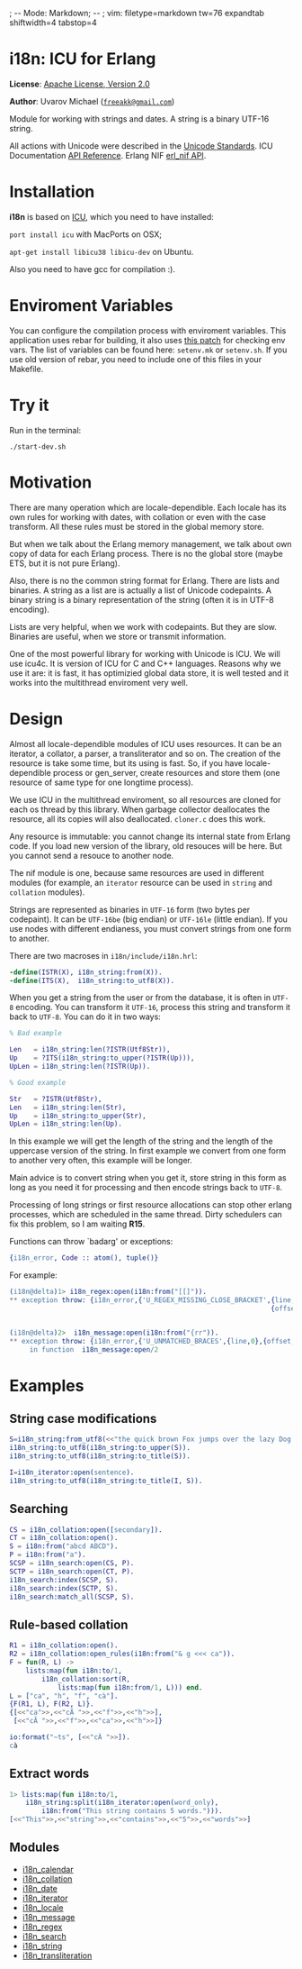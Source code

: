 ; -- Mode: Markdown; -- ; vim: filetype=markdown tw=76 expandtab shiftwidth=4 tabstop=4


i18n: ICU for Erlang
====================

__License__: [Apache License, Version 2.0](http://www.apache.org/licenses/LICENSE-2.0.html)

__Author__: Uvarov Michael ([`freeakk@gmail.com`](mailto:freeakk@gmail.com))


Module for working with strings and dates.
A string is a binary UTF-16 string.


All actions with Unicode were described in the [Unicode Standards](http://www.unicode.org/reports/).
ICU Documentation [API Reference](http://icu-project.org/apiref/icu4c/).
Erlang NIF [erl_nif API](http://www.erlang.org/doc/man/erl_nif.html).




Installation
============

__i18n__ is based on [ICU](http://icu-project.org/), which you need to have
installed:

`port install icu` with MacPorts on OSX;

`apt-get install libicu38 libicu-dev` on Ubuntu.

Also you need to have gcc for compilation :).



Enviroment Variables
====================

You can configure the compilation process with enviroment variables.
This application uses rebar for building, it also uses 
[this patch](https://github.com/basho/rebar/pull/129) for checking env vars.
The list of variables can be found here: `setenv.mk` or `setenv.sh`. 
If you use old version of rebar, you need to include one of this files in your
Makefile.



Try it
======

Run in the terminal:

```
./start-dev.sh
```




Motivation
==========

There are many operation which are locale-dependible. Each locale has its
own rules for working with dates, with collation or even with the case
transform. All these rules must be stored in the global memory store.

But when we talk about the Erlang memory management, we talk about own
copy of data for each Erlang process. There is no the global store (maybe
ETS, but it is not pure Erlang).

Also, there is no the common string format for Erlang. There are lists and
binaries. A string as a list are is actually a list of Unicode codepaints. 
A binary string is a binary representation of the string (often it is in
UTF-8 encoding).

Lists are very helpful, when we work with codepaints. But they are slow.
Binaries are useful, when we store or transmit information.

One of the most powerful library for working with Unicode is ICU. We will
use icu4c. It is version of ICU for C and C++ languages. Reasons why we use
it are: it is fast, it has optimizied global data store, it is well tested
and it works into the multithread enviroment very well.



Design
======


Almost all locale-dependible modules of ICU uses resources. It can be an
iterator, a collator, a parser, a transliterator and so on. The creation of
the resource is take some time, but its using is fast. So, if you have
locale-dependible process or gen\_server, create resources and store them
(one resource of same type for one longtime process).

We use ICU in the multithread enviroment, so all resources are cloned for
each os thread by this library. When garbage collector deallocates the
resource, all its copies will also deallocated. `cloner.c` does this work.

Any resource is immutable: you cannot change its internal state from Erlang
code. If you load new version of the library, old resouces will be here. But
you cannot send a resouce to another node. 

The nif module is one, because same resources are used in different modules
(for example, an `iterator` resource can be used in `string` and `collation` modules).

Strings are represented as binaries in `UTF-16` form (two bytes per
codepaint). It can be `UTF-16be` (big endian) or `UTF-16le` (little endian). If you use nodes with different endianess, you must convert strings from one form to another.

There are two macroses in `i18n/include/i18n.hrl`:

```erlang
-define(ISTR(X), i18n_string:from(X)).
-define(ITS(X),  i18n_string:to_utf8(X)).
```

When you get a string from the user or from the database, it is often in
`UTF-8` encoding. You can transform it `UTF-16`, process this string and
transform it back to `UTF-8`. You can do it in two ways:

```erlang
% Bad example

Len   = i18n_string:len(?ISTR(Utf8Str)),
Up    = ?ITS(i18n_string:to_upper(?ISTR(Up))),
UpLen = i18n_string:len(?ISTR(Up)).
```

```erlang
% Good example

Str   = ?ISTR(Utf8Str),
Len   = i18n_string:len(Str),
Up    = i18n_string:to_upper(Str),
UpLen = i18n_string:len(Up).
```

In this example we will get the length of the string and the length of the
uppercase version of the string. In first example we convert from one form
to another very often, this example will be longer. 

Main advice is to convert string when you get it, store string in this form
as long as you need it for processing and then encode strings back to `UTF-8`.

Processing of long strings or first resource allocations can stop other 
erlang processes, which are scheduled in the same thread. Dirty schedulers 
can fix this problem, so I am waiting __R15__.

Functions can throw `badarg' or exceptions:

```erlang
{i18n_error, Code :: atom(), tuple()}
```

For example:

```erlang
(i18n@delta)1> i18n_regex:open(i18n:from("[[]")).
** exception throw: {i18n_error,{'U_REGEX_MISSING_CLOSE_BRACKET',{line,1},
                                                                 {offset,3}}}


(i18n@delta)2>  i18n_message:open(i18n:from("{rr")).
** exception throw: {i18n_error,{'U_UNMATCHED_BRACES',{line,0},{offset,3}}}
     in function  i18n_message:open/2
```



Examples
========

String case modifications
-------------------------

```erlang
S=i18n_string:from_utf8(<<"the quick brown Fox jumps over the lazy Dog.">>).
i18n_string:to_utf8(i18n_string:to_upper(S)).                               
i18n_string:to_utf8(i18n_string:to_title(S)).                               

I=i18n_iterator:open(sentence).                                       
i18n_string:to_utf8(i18n_string:to_title(I, S)).                            
```


Searching
---------

```erlang
CS = i18n_collation:open([secondary]). 
CT = i18n_collation:open(). 
S = i18n:from("abcd ABCD"). 
P = i18n:from("a"). 
SCSP = i18n_search:open(CS, P). 
SCTP = i18n_search:open(CT, P). 
i18n_search:index(SCSP, S).
i18n_search:index(SCTP, S).           
i18n_search:match_all(SCSP, S).           
```

Rule-based collation
--------------------

```erlang
R1 = i18n_collation:open().
R2 = i18n_collation:open_rules(i18n:from("& g <<< ca")).                                             
F = fun(R, L) -> 
    lists:map(fun i18n:to/1, 
        i18n_collation:sort(R,
            lists:map(fun i18n:from/1, L))) end.
L = ["ca", "h", "f", "cà"].
{F(R1, L), F(R2, L)}.
{[<<"ca">>,<<"cÃ ">>,<<"f">>,<<"h">>],
 [<<"cÃ ">>,<<"f">>,<<"ca">>,<<"h">>]}
```

```erlang
io:format("~ts", [<<"cÃ ">>]).
cà
```







Extract words
-------------

```erlang
1> lists:map(fun i18n:to/1,
    i18n_string:split(i18n_iterator:open(word_only), 
        i18n:from("This string contains 5 words."))).
[<<"This">>,<<"string">>,<<"contains">>,<<"5">>,<<"words">>]
```


Modules
-------

* [i18n_calendar](https://github.com/freeakk/i18n/blob/master/doc/i18n_calendar.md)
* [i18n_collation](https://github.com/freeakk/i18n/blob/master/doc/i18n_collation.md)
* [i18n_date](https://github.com/freeakk/i18n/blob/master/doc/i18n_date.md)
* [i18n_iterator](https://github.com/freeakk/i18n/blob/master/doc/i18n_iterator.md)
* [i18n_locale](https://github.com/freeakk/i18n/blob/master/doc/i18n_locale.md)
* [i18n_message](https://github.com/freeakk/i18n/blob/master/doc/i18n_message.md)
* [i18n_regex](https://github.com/freeakk/i18n/blob/master/doc/i18n_regex.md)
* [i18n_search](https://github.com/freeakk/i18n/blob/master/doc/i18n_search.md)
* [i18n_string](https://github.com/freeakk/i18n/blob/master/doc/i18n_string.md)
* [i18n_transliteration](https://github.com/freeakk/i18n/blob/master/doc/i18n_transliteration.md)
